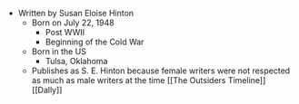 - Written by Susan Eloise Hinton
	- Born on July 22, 1948
		- Post WWII
		- Beginning of the Cold War
	- Born in the US
		- Tulsa, Oklahoma
	- Publishes as S. E. Hinton because female writers were not respected as much as male writers at the time
[[The Outsiders Timeline]]
[[Dally]]
